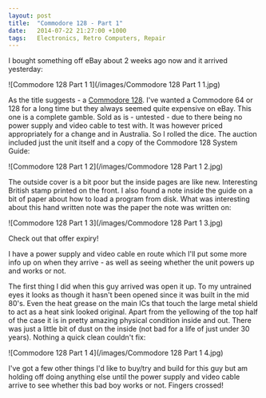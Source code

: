 ```yaml
---
layout: post
title:  "Commodore 128 - Part 1"
date:   2014-07-22 21:27:00 +1000
tags:   Electronics, Retro Computers, Repair
---
```


I bought something off eBay about 2 weeks ago now and it arrived yesterday:

![Commodore 128 Part 1 1](/images/Commodore 128 Part 1 1.jpg)

As the title suggests - a [Commodore 128](http://en.wikipedia.org/wiki/Commodore_128).  I've wanted a Commodore 64 or 128 for a long time but they always seemed quite expensive on eBay.  This one is a complete gamble.  Sold as is - untested - due to there being no power supply and video cable to test with.  It was however priced appropriately for a change and in Australia.  So I rolled the dice.  The auction included just the unit itself and a copy of the Commodore 128 System Guide:

![Commodore 128 Part 1 2](/images/Commodore 128 Part 1 2.jpg)

The outside cover is a bit poor but the inside pages are like new.  Interesting British stamp printed on the front.  I also found a note inside the guide on a bit of paper about how to load a program from disk.  What was interesting about this hand written note was the paper the note was written on:

![Commodore 128 Part 1 3](/images/Commodore 128 Part 1 3.jpg)

Check out that offer expiry!

I have a power supply and video cable en route which I'll put some more info up on when they arrive - as well as seeing whether the unit powers up and works or not.

The first thing I did when this guy arrived was open it up.  To my untrained eyes it looks as though it hasn't been opened since it was built in the mid 80's.  Even the heat grease on the main ICs that touch the large metal shield to act as a heat sink looked original.  Apart from the yellowing of the top half of the case it is in pretty amazing physical condition inside and out.  There was just a little bit of dust on the inside (not bad for a life of just under 30 years).  Nothing a quick clean couldn't fix:

![Commodore 128 Part 1 4](/images/Commodore 128 Part 1 4.jpg)

I've got a few other things I'd like to buy/try and build for this guy but am holding off doing anything else until the power supply and video cable arrive to see whether this bad boy works or not.  Fingers crossed!